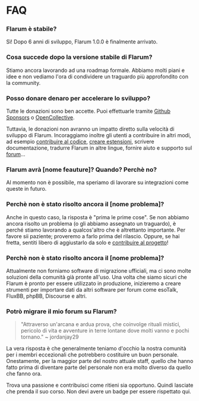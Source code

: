 # FAQ

### Flarum è stabile?

Sì! Dopo 6 anni di sviluppo, Flarum 1.0.0 è finalmente arrivato.

### Cosa succede dopo la versione stabile di Flarum?

Stiamo ancora lavorando ad una roadmap formale. Abbiamo molti piani e idee e non vediamo l'ora di condividere un traguardo più approfondito con la community.

### Posso donare denaro per accelerare lo sviluppo?

Tutte le donazioni sono ben accette. Puoi effettuarle tramite [Github Sponsors](https://github.com/sponsors/flarum) o [OpenCollective](https://opencollective.com/flarum).

Tuttavia, le donazioni non avranno un impatto diretto sulla velocità di sviluppo di Flarum. Incoraggiamo inoltre gli utenti a contribuire in altri modi, ad esempio [contribuire al codice](contributing.md), [creare estensioni](/extend/), scrivere documentazione, tradurre Flarum in altre lingue, fornire aiuto e supporto sul [forum](https://discuss.flarum.org/)...

### Flarum avrà [nome feauture]? Quando? Perchè no?

Al momento non è possibile, ma speriamo di lavorare su integrazioni come queste in futuro.

### Perchè non è stato risolto ancora il [nome problema]?

Anche in questo caso, la risposta è "prima le prime cose". Se non abbiamo ancora risolto un problema (o gli abbiamo assegnato un traguardo), è perché stiamo lavorando a qualcos'altro che è altrettanto importante. Per favore sii paziente; proveremo a farlo prima del rilascio. Oppure, se hai fretta, sentiti libero di aggiustarlo da solo e [contribuire al progetto](contributing.md)!

### Perchè non è stato risolto ancora il [nome problema]?

Attualmente non forniamo software di migrazione ufficiali, ma ci sono molte soluzioni della comunità già pronte all'uso. Una volta che siamo sicuri che Flarum è pronto per essere utilizzato in produzione, inizieremo a creare strumenti per importare dati da altri software per forum come esoTalk, FluxBB, phpBB, Discourse e altri.

### Potrò migrare il mio forum su Flarum?

> "Attraverso un'arcana e ardua prova, che coinvolge rituali mistici, pericolo di vita e avventure in terre lontane dove molti vanno e pochi tornano." ~ jordanjay29

La vera risposta è che generalmente teniamo d'occhio la nostra comunità per i membri eccezionali che potrebbero costituire un buon personale. Onestamente, per la maggior parte del nostro attuale staff, quello che hanno fatto prima di diventare parte del personale non era molto diverso da quello che fanno ora.

Trova una passione e contribuisci come ritieni sia opportuno. Quindi lasciate che prenda il suo corso. Non devi avere un badge per essere rispettato qui.